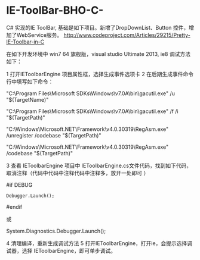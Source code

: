 # IE-ToolBar-BHO-C-
C# 实现的IE ToolBar, 
基础是如下项目。新增了DropDownList、Button 控件，增加了WebService服务。
http://www.codeproject.com/Articles/29215/Pretty-IE-Toolbar-in-C

在如下开发环境中
win7 64 旗舰版，visual studio Ultimate 2013, ie8
调试方法如下：

1 打开IEToolbarEngine 项目属性框，选择生成事件选项卡
2 在后期生成事件命令行中填写如下命令：

"C:\Program Files\Microsoft SDKs\Windows\v7.0A\bin\gacutil.exe" /u "$(TargetName)"

"C:\Program Files\Microsoft SDKs\Windows\v7.0A\bin\gacutil.exe" /f /i "$(TargetPath)"

"C:\Windows\Microsoft.NET\Framework\v4.0.30319\RegAsm.exe" /unregister /codebase "$(TargetPath)"

"C:\Windows\Microsoft.NET\Framework\v4.0.30319\RegAsm.exe" /codebase "$(TargetPath)"

3 查看 IEToolbarEngine 项目中 IEToolbarEngine.cs文件代码，找到如下代码，取消注释（代码中代码中注释代码中注释多，放开一处即可 ）

\#if DEBUG

    Debugger.Launch();
    
\#endif

或

System.Diagnostics.Debugger.Launch();

4 清理编译，重新生成调试方法
5 打开IEToolbarEngine，打开ie，会提示选择调试器，选择 IEToolbarEngine，即可单步调试。
